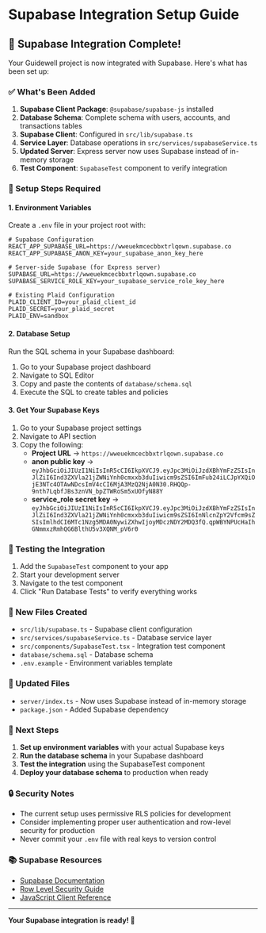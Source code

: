 # Supabase Integration Setup Guide

## 🎉 Supabase Integration Complete!

Your Guidewell project is now integrated with Supabase. Here's what has been set up:

### ✅ What's Been Added

1. **Supabase Client Package**: `@supabase/supabase-js` installed
2. **Database Schema**: Complete schema with users, accounts, and transactions tables
3. **Supabase Client**: Configured in `src/lib/supabase.ts`
4. **Service Layer**: Database operations in `src/services/supabaseService.ts`
5. **Updated Server**: Express server now uses Supabase instead of in-memory storage
6. **Test Component**: `SupabaseTest` component to verify integration

### 🔧 Setup Steps Required

#### 1. Environment Variables
Create a `.env` file in your project root with:

```env
# Supabase Configuration
REACT_APP_SUPABASE_URL=https://wweuekmcecbbxtrlqown.supabase.co
REACT_APP_SUPABASE_ANON_KEY=your_supabase_anon_key_here

# Server-side Supabase (for Express server)
SUPABASE_URL=https://wweuekmcecbbxtrlqown.supabase.co
SUPABASE_SERVICE_ROLE_KEY=your_supabase_service_role_key_here

# Existing Plaid Configuration
PLAID_CLIENT_ID=your_plaid_client_id
PLAID_SECRET=your_plaid_secret
PLAID_ENV=sandbox
```

#### 2. Database Setup
Run the SQL schema in your Supabase dashboard:

1. Go to your Supabase project dashboard
2. Navigate to SQL Editor
3. Copy and paste the contents of `database/schema.sql`
4. Execute the SQL to create tables and policies

#### 3. Get Your Supabase Keys
1. Go to your Supabase project settings
2. Navigate to API section
3. Copy the following:
   - **Project URL** → `https://wweuekmcecbbxtrlqown.supabase.co`
   - **anon public key** → `eyJhbGciOiJIUzI1NiIsInR5cCI6IkpXVCJ9.eyJpc3MiOiJzdXBhYmFzZSIsInJlZiI6Ind3ZXVla21jZWNiYnh0cmxxb3duIiwicm9sZSI6ImFub24iLCJpYXQiOjE3NTc4OTAwNDcsImV4cCI6MjA3MzQ2NjA0N30.RHQQp-9nth7LqbfJBs3znVN_bpZTWRoSm5xUOfyN88Y`
   - **service_role secret key** → `eyJhbGciOiJIUzI1NiIsInR5cCI6IkpXVCJ9.eyJpc3MiOiJzdXBhYmFzZSIsInJlZiI6Ind3ZXVla21jZWNiYnh0cmxxb3duIiwicm9sZSI6InNlcnZpY2Vfcm9sZSIsImlhdCI6MTc1Nzg5MDA0NywiZXhwIjoyMDczNDY2MDQ3fQ.qpWBYNPUcHaIhGNmmxzRmhQG6BlthU5v3XQNM_pV6r0`

### 🧪 Testing the Integration

1. Add the `SupabaseTest` component to your app
2. Start your development server
3. Navigate to the test component
4. Click "Run Database Tests" to verify everything works

### 📁 New Files Created

- `src/lib/supabase.ts` - Supabase client configuration
- `src/services/supabaseService.ts` - Database service layer
- `src/components/SupabaseTest.tsx` - Integration test component
- `database/schema.sql` - Database schema
- `.env.example` - Environment variables template

### 🔄 Updated Files

- `server/index.ts` - Now uses Supabase instead of in-memory storage
- `package.json` - Added Supabase dependency

### 🚀 Next Steps

1. **Set up environment variables** with your actual Supabase keys
2. **Run the database schema** in your Supabase dashboard
3. **Test the integration** using the SupabaseTest component
4. **Deploy your database schema** to production when ready

### 🔒 Security Notes

- The current setup uses permissive RLS policies for development
- Consider implementing proper user authentication and row-level security for production
- Never commit your `.env` file with real keys to version control

### 📚 Supabase Resources

- [Supabase Documentation](https://supabase.com/docs)
- [Row Level Security Guide](https://supabase.com/docs/guides/auth/row-level-security)
- [JavaScript Client Reference](https://supabase.com/docs/reference/javascript)

---

**Your Supabase integration is ready! 🎉**



